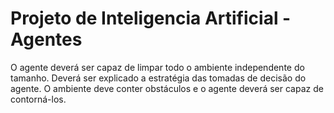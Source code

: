# Projeto de Inteligencia Artificial - Agentes

O agente deverá ser capaz de limpar todo o ambiente independente
do tamanho. Deverá ser explicado a estratégia das tomadas de decisão do agente.
O ambiente deve conter obstáculos e o agente deverá ser capaz de
contorná-los.
